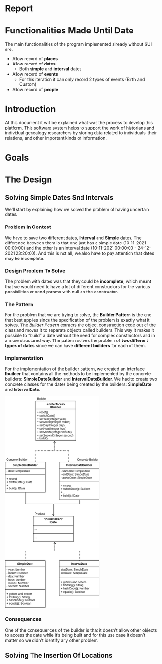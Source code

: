 # Report

# Functionalities Made Until Date
The main functionalities of the program implemented already without GUI are:
- Allow record of **places**
- Allow record of **dates**
    - Both **simple** and **interval** dates
- Allow record of **events**
    - For this iteration it can only record 2 types of events (Birth and Custom)
- Allow record of **people**

# Introduction
At this document it will be explained what was the process to develop this platform. This software system helps to support the work of historians and individual genealogy researchers by storing data related to individuals, their relations, and other important kinds of information.

# Goals

# The Design

## Solving Simple Dates Snd Intervals
We'll start by explaining how we solved the problem of having uncertain dates.

### Problem In Context
We have to save two different dates, **Interval** and **Simple** dates. The difference between them is that one just has a simple date (10-11-2021 00:00:00) and the other is an interval date (10-11-2021 00:00:00 - 24-12-2021 23:20:00). And this is not all, we also have to pay attention that dates may be incomplete.

### Design Problem To Solve
The problem with dates was that they could be **incomplete**, which meant that we would need to have a lot of different constructors for the various possibilities or send params with null on the constructor.

### The Pattern
For the problem that we are trying to solve, the **Builder Pattern** is the one that best applies since the specification of the problem is exactly what it solves. The *Builder Pattern* extracts the object construction code out of the class and moves it to separate objects called builders. This way it makes it possible to “build” a date without the need for complex constructors and in a more structured way. The pattern solves the problem of **two different types of dates** since we can have **different builders** for each of them.

### Implementation
For the implementation of the builder pattern, we created an interface **Ibuilder** that contains all the methods to be implemented by the concrete builders: **SimpleDateBuilder** and **IntervalDateBuilder**. We had to create two concrete classes for the dates being created by the builders: **SimpleDate** and **IntervalDate**.

<img src="images/class-Date.png" alt="Builder Pattern at Date Problem" style="height: 700px"/>

### Consequences
One of the consequences of the builder is that it doesn’t allow other objects to access the date while it’s being built and for this use case it doesn’t matter so we didn’t identify any other problem.

## Solving The Insertion Of Locations